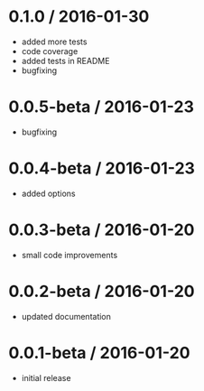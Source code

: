0.1.0 / 2016-01-30
==================

  * added more tests
  * code coverage
  * added tests in README
  * bugfixing

0.0.5-beta / 2016-01-23
=======================

  * bugfixing

0.0.4-beta / 2016-01-23
=======================

  * added options

0.0.3-beta / 2016-01-20
=======================

  * small code improvements

0.0.2-beta / 2016-01-20
=======================

  * updated documentation

0.0.1-beta / 2016-01-20
=======================

  * initial release

